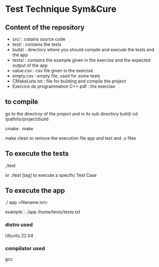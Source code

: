 # Test Technique Sym&Cure

## Content of the repository
- src/ : cotains source code
- test/ : contains the tests
- build/ : directory where you should compile and execute the tests and the app
- texts/ : contains the example given in the exercise and the expected output of the app
- value.csv : csv file given in the exercise
- empty.csv : empty file, used for some tests
- CMakeLists.txt : file for building and compile the project
- Exercice de programmation C++.pdf : the exercise


## to compile 
go to the directroy of the project and in its sub directory build/ 
    cd /path/to/project/build

cmake .
make 

make clean 
to remove the execution file app and test and .o files

## To execute the tests
./test

or 
./test [tag] to execute a specific Test Case

## To execute the app
./ app <filename.txt>

example : 
./app /home/texts/texte.txt 


### distro used
Ubuntu 22.04

### compilator used
gcc